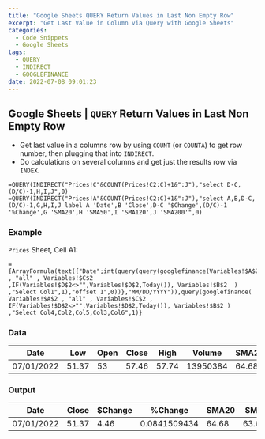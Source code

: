 ```yaml
---
title: "Google Sheets QUERY Return Values in Last Non Empty Row"
excerpt: "Get Last Value in Column via Query with Google Sheets"
categories:
  - Code Snippets
  - Google Sheets
tags:
  - QUERY
  - INDIRECT
  - GOOGLEFINANCE
date: 2022-07-08 09:01:23
---
```


##  **Google Sheets | `QUERY` Return Values in Last Non Empty Row**

- Get last value in a columns row by using `COUNT` (or `COUNTA`) to get row number, then plugging that into `INDIRECT`.  
- Do calculations on several columns and get just the results row via `INDEX`.

```excel
=QUERY(INDIRECT("Prices!C"&COUNT(Prices!C2:C)+1&":J"),"select D-C,(D/C)-1,H,I,J",0)
=QUERY(INDIRECT("Prices!A"&COUNT(Prices!C2:C)+1&":J"),"select A,B,D-C,(D/C)-1,G,H,I,J label A 'Date',B 'Close',D-C '$Change',(D/C)-1 '%Change',G 'SMA20',H 'SMA50',I 'SMA120',J 'SMA200'",0)
```

### **Example**  
`Prices` Sheet, Cell A1:
 
 ```excel
={ArrayFormula(text({"Date";int(query(query(googlefinance(Variables!$A$2  , "all" , Variables!$C$2 ,IF(Variables!$D$2<>"",Variables!$D$2,Today()), Variables!$B$2  ) ,"Select Col1",1),"offset 1",0))},"MM/DD/YYYY")),query(googlefinance( Variables!$A$2 , "all" , Variables!$C$2 , IF(Variables!$D$2<>"",Variables!$D$2,Today()), Variables!$B$2 ) ,"Select Col4,Col2,Col5,Col3,Col6",1)}
   ```

### **Data**

| Date       | Low   | Open | Close | High  | Volume   | SMA20  | SMA50    | SMA120  | SMA200    |
| ---------- | ----- | ---- | ----- | ----- | -------- | ----- | ------- | ------ | -------- |
| 07/01/2022 | 51.37 | 53   | 57.46 | 57.74 | 13950384 | 64.68 | 63.6046 | 46.133 | 34.76575 |

### **Output**

| Date       | Close | $Change | %Change      | SMA20 | SMA50   | SMA120 | SMA200   |
| ---------- | ----- | ------- | ------------ | ----- | ------- | ------ | -------- |
| 07/01/2022 | 51.37 | 4.46    | 0.0841509434 | 64.68 | 63.6046 | 46.133 | 34.76575 |